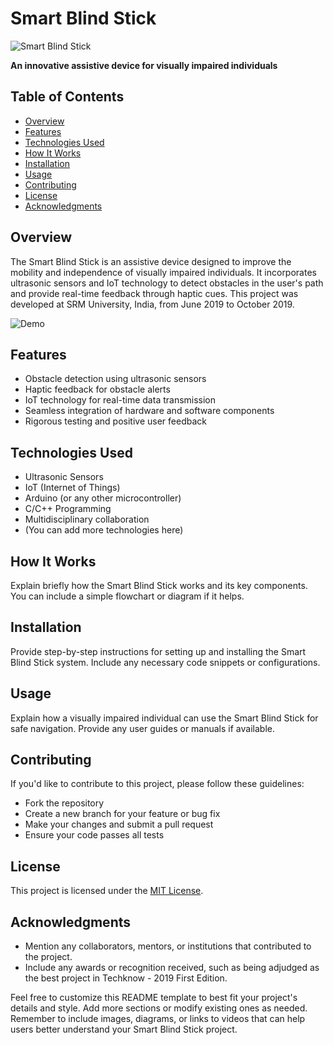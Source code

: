 # Smart Blind Stick

![Smart Blind Stick](link_to_an_image_or_logo.png)

**An innovative assistive device for visually impaired individuals**

## Table of Contents
- [Overview](#overview)
- [Features](#features)
- [Technologies Used](#technologies-used)
- [How It Works](#how-it-works)
- [Installation](#installation)
- [Usage](#usage)
- [Contributing](#contributing)
- [License](#license)
- [Acknowledgments](#acknowledgments)

## Overview

The Smart Blind Stick is an assistive device designed to improve the mobility and independence of visually impaired individuals. It incorporates ultrasonic sensors and IoT technology to detect obstacles in the user's path and provide real-time feedback through haptic cues. This project was developed at SRM University, India, from June 2019 to October 2019.

![Demo](link_to_demo.gif)

## Features

- Obstacle detection using ultrasonic sensors
- Haptic feedback for obstacle alerts
- IoT technology for real-time data transmission
- Seamless integration of hardware and software components
- Rigorous testing and positive user feedback

## Technologies Used

- Ultrasonic Sensors
- IoT (Internet of Things)
- Arduino (or any other microcontroller)
- C/C++ Programming
- Multidisciplinary collaboration
- (You can add more technologies here)

## How It Works

Explain briefly how the Smart Blind Stick works and its key components. You can include a simple flowchart or diagram if it helps.

## Installation

Provide step-by-step instructions for setting up and installing the Smart Blind Stick system. Include any necessary code snippets or configurations.

## Usage

Explain how a visually impaired individual can use the Smart Blind Stick for safe navigation. Provide any user guides or manuals if available.

## Contributing

If you'd like to contribute to this project, please follow these guidelines:
- Fork the repository
- Create a new branch for your feature or bug fix
- Make your changes and submit a pull request
- Ensure your code passes all tests

## License

This project is licensed under the [MIT License](LICENSE).

## Acknowledgments

- Mention any collaborators, mentors, or institutions that contributed to the project.
- Include any awards or recognition received, such as being adjudged as the best project in Techknow - 2019 First Edition.

Feel free to customize this README template to best fit your project's details and style. Add more sections or modify existing ones as needed. Remember to include images, diagrams, or links to videos that can help users better understand your Smart Blind Stick project.
